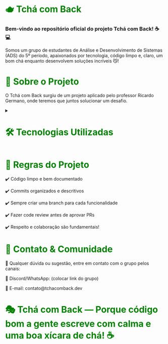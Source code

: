 <h1 style="color: #008000;">🫖 Tchá com Back</h1>
<h3>Bem-vindo ao repositório oficial do projeto Tchá com Back! ☕💻</h3>

<p>Somos um grupo de estudantes de Análise e Desenvolvimento de Sistemas (ADS) do 5º período, apaixonados por tecnologia, código limpo e, claro, um bom chá enquanto desenvolvem soluções incríveis 😼!</p>

<h1 style="color: #008000;">📌 Sobre o Projeto</h1>
<p>O Tchá com Back surgiu de um projeto aplicado pelo professor Ricardo Germano, onde teremos que juntos solucionar um desafio.</p>

<details>
  <summary><h1 style="color: #008000;">🛠️ Tecnologias Utilizadas</h1></summary>

  <details>
    <summary><h3>💻 Backend:</h3></summary>
    <li>C# com .NET</li>
    <li>ASP.NET Core</li>
    <li>Entity Framework</li>
  </details>

  <details>
    <summary><h3>🌐 Frontend:</h3></summary>
    <li>HTML, CSS, JavaScript</li>
    <li>React.js / Vue.js (a definir)</li>
    <li>Bootstrap v5.3</li>
  </details>
    
  <details>
    <summary><h3>🗃️ Banco de Dados:</h3></summary>
    <li> SQL Server / PostgreSQL / MySql</li>
  </details>
  
  <details>
    <summary><h3>🔧 Outras Ferramentas:</h3></summary>
    <li>Git Lab</li>
    <li>Git e GitHub</li>
  </details>
</details>

<h1 style="color: #008000;">📜 Regras do Projeto</h1>
<p>✔️ Código limpo e bem documentado</p>
<p>✔️ Commits organizados e descritivos</p>
<p>✔️ Sempre criar uma branch para cada funcionalidade</p>
<p>✔️ Fazer code review antes de aprovar PRs</p>
<p>✔️ Respeito e colaboração são fundamentais!</p>


<h1 style="color: #008000;">💬 Contato & Comunidade</h1>
<span style="font-height: bold;">📢 Qualquer dúvida ou sugestão, entre em contato com o grupo pelos canais:</span>
<p>📌 Discord/WhatsApp: (colocar link do grupo)</p>
<p>📌 E-mail: contato@tchacomback.dev</p>

<h1 style="color: #008000;">🎭 Tchá com Back — Porque código bom a gente escreve com calma e uma boa xícara de chá! ☕</h1>
